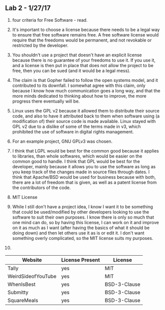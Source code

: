 ## Lab 2 - 1/27/17


1. four criteria for Free Software - read. 


2. It's important to choose a license because there needs to be a legal 
way to ensure that free software remains free. A free software license 
would require that the freedoms would be permanent, and not revokable
or restricted by the developer. 


3. You shouldn't use a project that doesn't have an explicit license 
because there is no guarantee of your freedoms to use it. If you use it,
and a license is then put in place that does not allow the project to be 
free, then you can be sued (and it would be a legal mess). 


4. The claim is that Gopher failed to follow the open systems model, and
it contributed to its downfall. I somewhat agree with this claim, only 
because I know how much communication goes a long way, and that the more
minds dedicated to thinking about how to improve, the more progress there
eventually will be. 


5. Linux uses the GPL v2 because it allowed them to distribute their 
source code, and also to have it attributed back to them when software 
using (a modification of) their source code is made available. Linux 
stayed with GPL v2 due to a dislike of some of the terms made in v3, 
which prohibited the use of software in digital rights management. 


6. For an example project, GNU GPLv3 was chosen. 

7. I think that LGPL would be best for the common good because it 
applies to libraries, than whole softwares, which would be easier on 
the common good to handle. 
I think that GPL would be best for the developer, mainly because it 
allows you to use the software as long as you keep track of the changes 
made in source files through dates. 
I think that Apache/BSD would be used for business because with both, 
there are a lot of freedom that is given, as well as a patent license 
from the contributors of the code. 


8. MIT License 


9. While I still don't have a project idea, I know I want it to be 
something that could be used/modified by other developers looking
to use the software to suit their own purposes. I know there is only so
much that one mind can do, so by having this license, I can work on it 
and improve on it as much as I want (after having the basics of what it
should be doing down) and then let others use it as is or edit it. I 
don't want something overly complicated, so the MIT license suits my 
purposes. 


10. 

Website | License Present | License
------- | --------------- | -------
Tally | yes | MIT
WeirdSideofYouTube | yes | MIT
WhenIsBest | yes | BSD-3-Clause
Submitty | yes | BSD-3-Clause
SquareMeals | yes | BSD-3-Clause